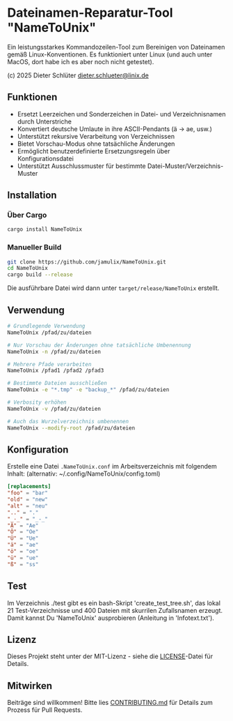 # Dateinamen-Reparatur-Tool "NameToUnix"

Ein leistungsstarkes Kommandozeilen-Tool zum Bereinigen von Dateinamen gemäß Linux-Konventionen.
Es funktioniert unter Linux (und auch unter MacOS, dort habe ich es aber noch nicht getestet). 

(c) 2025 Dieter Schlüter <dieter.schlueter@linix.de>

## Funktionen

- Ersetzt Leerzeichen und Sonderzeichen in Datei- und Verzeichnisnamen durch Unterstriche
- Konvertiert deutsche Umlaute in ihre ASCII-Pendants (ä → ae, usw.)
- Unterstützt rekursive Verarbeitung von Verzeichnissen
- Bietet Vorschau-Modus ohne tatsächliche Änderungen
- Ermöglicht benutzerdefinierte Ersetzungsregeln über Konfigurationsdatei
- Unterstützt Ausschlussmuster für bestimmte Datei-Muster/Verzeichnis-Muster

## Installation

### Über Cargo

```bash
cargo install NameToUnix
```

### Manueller Build

```bash
git clone https://github.com/jamulix/NameToUnix.git
cd NameToUnix
cargo build --release
```

Die ausführbare Datei wird dann unter `target/release/NameToUnix` erstellt.

## Verwendung

```bash
# Grundlegende Verwendung
NameToUnix /pfad/zu/dateien

# Nur Vorschau der Änderungen ohne tatsächliche Umbenennung
NameToUnix -n /pfad/zu/dateien

# Mehrere Pfade verarbeiten
NameToUnix /pfad1 /pfad2 /pfad3

# Bestimmte Dateien ausschließen
NameToUnix -e "*.tmp" -e "backup_*" /pfad/zu/dateien

# Verbosity erhöhen
NameToUnix -v /pfad/zu/dateien

# Auch das Wurzelverzeichnis umbenennen
NameToUnix --modify-root /pfad/zu/dateien
```

## Konfiguration

Erstelle eine Datei `.NameToUnix.conf` im Arbeitsverzeichnis mit folgendem Inhalt:
(alternativ: ~/.config/NameToUnix/config.toml)

```toml
[replacements]
"foo" = "bar"
"old" = "new"
"alt" = "neu"
".." = "."
"_·_" = "_-_"
"Ä" = "Ae"
"Ö" = "Oe"
"Ü" = "Ue"
"ä" = "ae"
"ö" = "oe"
"ü" = "ue"
"ß" = "ss"
```

## Test

Im Verzeichnis ./test gibt es ein bash-Skript 'create_test_tree.sh', das lokal 21 Test-Verzeichnisse 
und 400 Dateien mit skurrilen Zufallsnamen erzeugt. Damit kannst Du 'NameToUnix' ausprobieren 
(Anleitung in 'Infotext.txt').

## Lizenz

Dieses Projekt steht unter der MIT-Lizenz - siehe die [LICENSE](LICENSE)-Datei für Details.

## Mitwirken

Beiträge sind willkommen! Bitte lies [CONTRIBUTING.md](CONTRIBUTING.md) für Details zum Prozess für Pull Requests.


